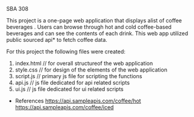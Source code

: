 SBA 308

This project is a one-page web application that displays alist of coffee beverages . Users can browse through hot and cold coffee-based beverages and can see the contents of each drink. 
This web app utilized public sourced api* to fetch coffee data.

For this project the following files were created:

1) index.html // for overall structureof the web application
2) style.css  // for design of the elements of the web application
3) script.js  // primary js file for scripting the functions
4) api.js // js file dedicated for api related scripts
5) ui.js //  js file dedicated for ui related scripts

   

* References
https://api.sampleapis.com/coffee/hot
https://api.sampleapis.com/coffee/iced
